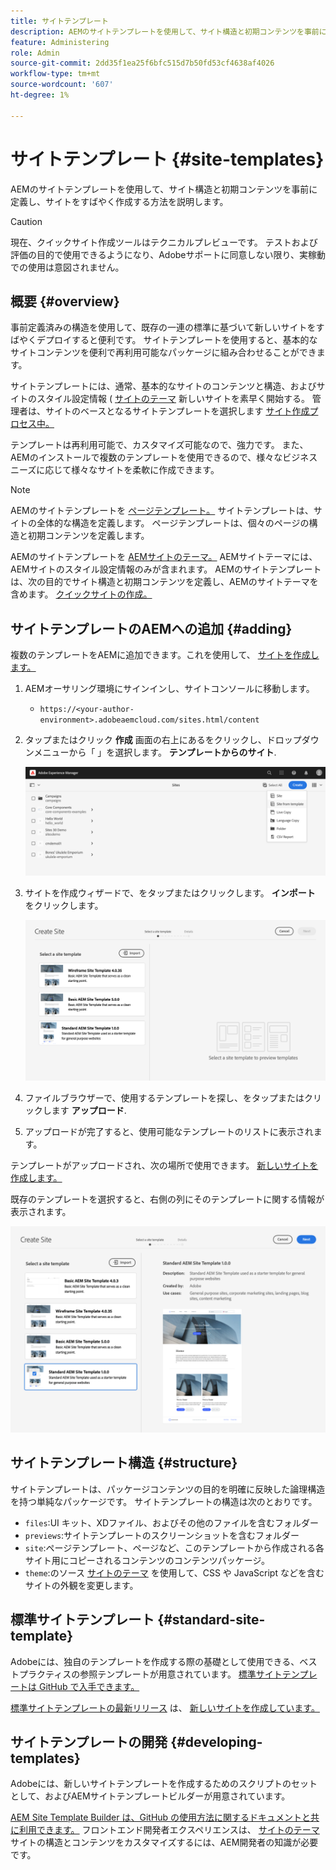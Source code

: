 ```yaml
---
title: サイトテンプレート
description: AEMのサイトテンプレートを使用して、サイト構造と初期コンテンツを事前に定義し、サイトをすばやく作成する方法を説明します。
feature: Administering
role: Admin
source-git-commit: 2dd35f1ea25f6bfc515d7b50fd53cf4638af4026
workflow-type: tm+mt
source-wordcount: '607'
ht-degree: 1%

---
```



# サイトテンプレート {#site-templates}

AEMのサイトテンプレートを使用して、サイト構造と初期コンテンツを事前に定義し、サイトをすばやく作成する方法を説明します。

>[!CAUTION]
>
>現在、クイックサイト作成ツールはテクニカルプレビューです。 テストおよび評価の目的で使用できるようになり、Adobeサポートに同意しない限り、実稼動での使用は意図されません。

## 概要 {#overview}

事前定義済みの構造を使用して、既存の一連の標準に基づいて新しいサイトをすばやくデプロイすると便利です。 サイトテンプレートを使用すると、基本的なサイトコンテンツを便利で再利用可能なパッケージに組み合わせることができます。

サイトテンプレートには、通常、基本的なサイトのコンテンツと構造、およびサイトのスタイル設定情報 ( [サイトのテーマ](site-themes.md) 新しいサイトを素早く開始する。 管理者は、サイトのベースとなるサイトテンプレートを選択します [サイト作成プロセス中。](create-site.md)

テンプレートは再利用可能で、カスタマイズ可能なので、強力です。 また、AEMのインストールで複数のテンプレートを使用できるので、様々なビジネスニーズに応じて様々なサイトを柔軟に作成できます。

>[!NOTE]
>
>AEMのサイトテンプレートを [ページテンプレート。](/help/sites-cloud/authoring/features/templates.md) サイトテンプレートは、サイトの全体的な構造を定義します。 ページテンプレートは、個々のページの構造と初期コンテンツを定義します。
>
>AEMのサイトテンプレートを [AEMサイトのテーマ。](site-themes.md) AEMサイトテーマには、AEMサイトのスタイル設定情報のみが含まれます。 AEMのサイトテンプレートは、次の目的でサイト構造と初期コンテンツを定義し、AEMのサイトテーマを含めます。 [クイックサイトの作成。](create-site.md)

## サイトテンプレートのAEMへの追加 {#adding}

複数のテンプレートをAEMに追加できます。これを使用して、 [サイトを作成します。](create-site.md)

1. AEMオーサリング環境にサインインし、サイトコンソールに移動します。

   * `https://<your-author-environment>.adobeaemcloud.com/sites.html/content`

1. タップまたはクリック **作成** 画面の右上にあるをクリックし、ドロップダウンメニューから「 」を選択します。 **テンプレートからのサイト**.

   ![テンプレートからのサイトの作成](../assets/create-site-from-template.png)

1. サイトを作成ウィザードで、をタップまたはクリックします。 **インポート** をクリックします。

   ![サイト作成ウィザード](../assets/site-creation-wizard.png)

1. ファイルブラウザーで、使用するテンプレートを探し、をタップまたはクリックします **アップロード**.

1. アップロードが完了すると、使用可能なテンプレートのリストに表示されます。

テンプレートがアップロードされ、次の場所で使用できます。 [新しいサイトを作成します。](create-site.md)

既存のテンプレートを選択すると、右側の列にそのテンプレートに関する情報が表示されます。

![テンプレートを選択](../assets/select-site-template.png)

## サイトテンプレート構造 {#structure}

サイトテンプレートは、パッケージコンテンツの目的を明確に反映した論理構造を持つ単純なパッケージです。 サイトテンプレートの構造は次のとおりです。

* `files`:UI キット、XDファイル、およびその他のファイルを含むフォルダー
* `previews`:サイトテンプレートのスクリーンショットを含むフォルダー
* `site`:ページテンプレート、ページなど、このテンプレートから作成される各サイト用にコピーされるコンテンツのコンテンツパッケージ。
* `theme`:のソース [サイトのテーマ](site-themes.md) を使用して、CSS や JavaScript などを含むサイトの外観を変更します。

## 標準サイトテンプレート {#standard-site-template}

Adobeには、独自のテンプレートを作成する際の基礎として使用できる、ベストプラクティスの参照テンプレートが用意されています。 [標準サイトテンプレートは GitHub で入手できます。](https://github.com/adobe/aem-site-template-standard)

[標準サイトテンプレートの最新リリース](https://github.com/adobe/aem-site-template-standard/releases) は、 [新しいサイトを作成しています。](create-site.md)

## サイトテンプレートの開発 {#developing-templates}

Adobeには、新しいサイトテンプレートを作成するためのスクリプトのセットとして、およびAEMサイトテンプレートビルダーが用意されています。

[AEM Site Template Builder は、GitHub の使用方法に関するドキュメントと共に利用できます。](https://github.com/adobe/aem-site-template-builder) フロントエンド開発者エクスペリエンスは、 [サイトのテーマ](site-themes.md) サイトの構造とコンテンツをカスタマイズするには、AEM開発者の知識が必要です。
